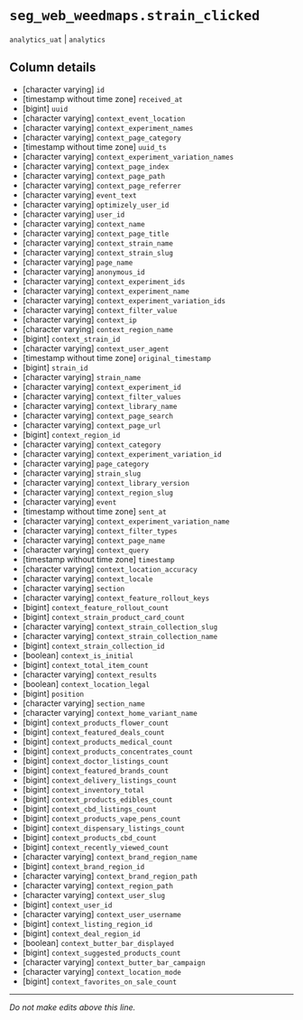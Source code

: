# `seg_web_weedmaps.strain_clicked`
`analytics_uat` | `analytics`

## Column details
* [character varying] `id`
* [timestamp without time zone] `received_at`
* [bigint]    `uuid`
* [character varying] `context_event_location`
* [character varying] `context_experiment_names`
* [character varying] `context_page_category`
* [timestamp without time zone] `uuid_ts`
* [character varying] `context_experiment_variation_names`
* [character varying] `context_page_index`
* [character varying] `context_page_path`
* [character varying] `context_page_referrer`
* [character varying] `event_text`
* [character varying] `optimizely_user_id`
* [character varying] `user_id`
* [character varying] `context_name`
* [character varying] `context_page_title`
* [character varying] `context_strain_name`
* [character varying] `context_strain_slug`
* [character varying] `page_name`
* [character varying] `anonymous_id`
* [character varying] `context_experiment_ids`
* [character varying] `context_experiment_name`
* [character varying] `context_experiment_variation_ids`
* [character varying] `context_filter_value`
* [character varying] `context_ip`
* [character varying] `context_region_name`
* [bigint]    `context_strain_id`
* [character varying] `context_user_agent`
* [timestamp without time zone] `original_timestamp`
* [bigint]    `strain_id`
* [character varying] `strain_name`
* [character varying] `context_experiment_id`
* [character varying] `context_filter_values`
* [character varying] `context_library_name`
* [character varying] `context_page_search`
* [character varying] `context_page_url`
* [bigint]    `context_region_id`
* [character varying] `context_category`
* [character varying] `context_experiment_variation_id`
* [character varying] `page_category`
* [character varying] `strain_slug`
* [character varying] `context_library_version`
* [character varying] `context_region_slug`
* [character varying] `event`
* [timestamp without time zone] `sent_at`
* [character varying] `context_experiment_variation_name`
* [character varying] `context_filter_types`
* [character varying] `context_page_name`
* [character varying] `context_query`
* [timestamp without time zone] `timestamp`
* [character varying] `context_location_accuracy`
* [character varying] `context_locale`
* [character varying] `section`
* [character varying] `context_feature_rollout_keys`
* [bigint]    `context_feature_rollout_count`
* [bigint]    `context_strain_product_card_count`
* [character varying] `context_strain_collection_slug`
* [character varying] `context_strain_collection_name`
* [bigint]    `context_strain_collection_id`
* [boolean]   `context_is_initial`
* [bigint]    `context_total_item_count`
* [character varying] `context_results`
* [boolean]   `context_location_legal`
* [bigint]    `position`
* [character varying] `section_name`
* [character varying] `context_home_variant_name`
* [bigint]    `context_products_flower_count`
* [bigint]    `context_featured_deals_count`
* [bigint]    `context_products_medical_count`
* [bigint]    `context_products_concentrates_count`
* [bigint]    `context_doctor_listings_count`
* [bigint]    `context_featured_brands_count`
* [bigint]    `context_delivery_listings_count`
* [bigint]    `context_inventory_total`
* [bigint]    `context_products_edibles_count`
* [bigint]    `context_cbd_listings_count`
* [bigint]    `context_products_vape_pens_count`
* [bigint]    `context_dispensary_listings_count`
* [bigint]    `context_products_cbd_count`
* [bigint]    `context_recently_viewed_count`
* [character varying] `context_brand_region_name`
* [bigint]    `context_brand_region_id`
* [character varying] `context_brand_region_path`
* [character varying] `context_region_path`
* [character varying] `context_user_slug`
* [bigint]    `context_user_id`
* [character varying] `context_user_username`
* [bigint]    `context_listing_region_id`
* [bigint]    `context_deal_region_id`
* [boolean]   `context_butter_bar_displayed`
* [bigint]    `context_suggested_products_count`
* [character varying] `context_butter_bar_campaign`
* [character varying] `context_location_mode`
* [bigint]    `context_favorites_on_sale_count`

-------------------------------------------------------------------------------
*Do not make edits above this line.*

